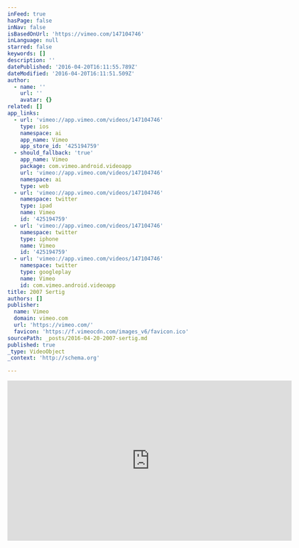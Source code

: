 ```yaml
---
inFeed: true
hasPage: false
inNav: false
isBasedOnUrl: 'https://vimeo.com/147104746'
inLanguage: null
starred: false
keywords: []
description: ''
datePublished: '2016-04-20T16:11:55.789Z'
dateModified: '2016-04-20T16:11:51.509Z'
author:
  - name: ''
    url: ''
    avatar: {}
related: []
app_links:
  - url: 'vimeo://app.vimeo.com/videos/147104746'
    type: ios
    namespace: ai
    app_name: Vimeo
    app_store_id: '425194759'
  - should_fallback: 'true'
    app_name: Vimeo
    package: com.vimeo.android.videoapp
    url: 'vimeo://app.vimeo.com/videos/147104746'
    namespace: ai
    type: web
  - url: 'vimeo://app.vimeo.com/videos/147104746'
    namespace: twitter
    type: ipad
    name: Vimeo
    id: '425194759'
  - url: 'vimeo://app.vimeo.com/videos/147104746'
    namespace: twitter
    type: iphone
    name: Vimeo
    id: '425194759'
  - url: 'vimeo://app.vimeo.com/videos/147104746'
    namespace: twitter
    type: googleplay
    name: Vimeo
    id: com.vimeo.android.videoapp
title: 2007 Sertig
authors: []
publisher:
  name: Vimeo
  domain: vimeo.com
  url: 'https://vimeo.com/'
  favicon: 'https://f.vimeocdn.com/images_v6/favicon.ico'
sourcePath: _posts/2016-04-20-2007-sertig.md
published: true
_type: VideoObject
_context: 'http://schema.org'

---
```

<iframe src="https://cdn.embedly.com/widgets/media.html?src=https%3A%2F%2Fplayer.vimeo.com%2Fvideo%2F147104746&amp;url=https%3A%2F%2Fvimeo.com%2F147104746&amp;image=http%3A%2F%2Fi.vimeocdn.com%2Fvideo%2F545683295_640.jpg&amp;key=b7d04c9b404c499eba89ee7072e1c4f7&amp;type=text%2Fhtml&amp;schema=vimeo" width="640" height="360" scrolling="no" frameborder="0" allowfullscreen="" style=""></iframe>